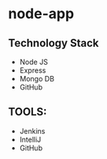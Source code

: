 # node-app

## Technology Stack 
  - Node JS
  - Express
  - Mongo DB
  - GitHub

## TOOLS:
 - Jenkins
 - IntelliJ
 - GitHub
